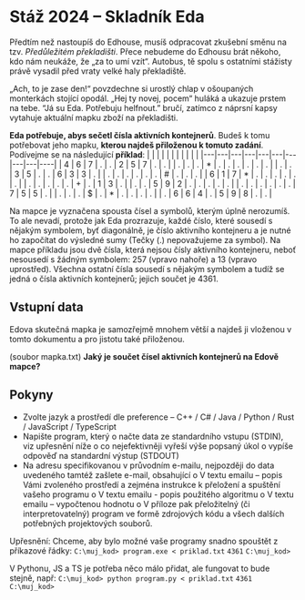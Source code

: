 
# Stáž 2024 – Skladník Eda
Předtím než nastoupíš do Edhouse, musíš odpracovat zkušební směnu na tzv. *Předůležitém překladišti*. Přece nebudeme do Edhousu brát někoho, kdo nám neukáže, že „za to umí vzít“. Autobus, tě spolu s ostatními stážisty právě vysadil před vraty velké haly překladiště.

„Ach, to je zase den!“ povzdechne si urostlý chlap v ošoupaných monterkách stojící opodál. „Hej ty novej, pocem“ huláká a ukazuje prstem na tebe. “Já su Eda. Potřebuju helfnout.” bručí, zatímco z náprsní kapsy vytahuje aktuální mapku zboží na překladišti.

**Eda potřebuje, abys sečetl čísla aktivních kontejnerů**. Budeš k tomu potřebovat jeho mapku, **kterou najdeš přiloženou k tomuto zadání**. Podívejme se na následující **příklad**:
|   |   |   |   |   |   |   |   |   |   |
|---|---|---|---|---|---|---|---|---|----|
| 4 | 6 | 7 | . | . | 2 | 5 | 7 | . | .  |
| . | . | . | * | . | . | . | . | . | .  |
| . | . | 3 | 5 | . | . | 6 | 3 | 3 | .  |
| . | . | . | . | . | . | # | . | . | .  |
| 6 | 1 | 7 | * | . | . | . | . | . | .  |
| . | . | . | . | . | + | . | 1 | 3 | .  |
| . | . | 5 | 9 | 2 | . | . | . | . | .  |
| . | . | . | . | . | . | 7 | 5 | 5 | .  |
| . | . | . | $ | . | * | . | . | . | .  |
| . | 6 | 6 | 4 | . | 5 | 9 | 8 | . | .  |

Na mapce je vyznačena spousta čísel a symbolů, kterým úplně nerozumíš. To ale nevadí, protože jak Eda prozrazuje, každé číslo, které sousedí s nějakým symbolem, byť diagonálně, je číslo aktivního kontejneru a je nutné ho započítat do výsledné sumy (Tečky (.) nepovažujeme za symbol). Na mapce příkladu jsou dvě čísla, která nejsou čísly aktivního kontejneru, neboť nesousedí s žádným symbolem: 257 (vpravo nahoře) a 13 (vpravo uprostřed). Všechna ostatní čísla sousedí s nějakým symbolem a tudíž se jedná o čísla aktivních kontejnerů; jejich součet je 4361.

## Vstupní data
Edova skutečná mapka je samozřejmě mnohem větší a najdeš ji vloženou v tomto dokumentu a pro jistotu také přiloženou.

(soubor mapka.txt)
**Jaký je součet čísel aktivních kontejnerů na Edově mapce?**

## Pokyny
- Zvolte jazyk a prostředí dle preference – C++ / C# / Java / Python / Rust / JavaScript / TypeScript
- Napište program, který
o načte data ze standardního vstupu (STDIN), viz upřesnění níže
o co nejefektivněji vyřeší výše popsaný úkol
o vypíše odpověď na standardní výstup (STDOUT)
- Na adresu specifikovanou v průvodním e-mailu, nejpozději do data uvedeného tamtéž zašlete e-mail,
obsahující
o V textu emailu – popis Vámi zvoleného prostředí a zejména instrukce k přeložení a spuštění
vašeho programu
o V textu emailu - popis použitého algoritmu
o V textu emailu – vypočtenou hodnotu
o V příloze pak přeložitelný (či interpretovatelný) program ve formě zdrojových kódu a všech
dalších potřebných projektových souborů.

Upřesnění: Chceme, aby bylo možné vaše programy snadno spouštět z příkazové řádky:
`C:\muj_kod> program.exe < priklad.txt`
`4361`
`C:\muj_kod>`

V Pythonu, JS a TS je potřeba něco málo přidat, ale fungovat to bude stejně, např:
`C:\muj_kod> python program.py < priklad.txt`
`4361`
`C:\muj_kod>`
